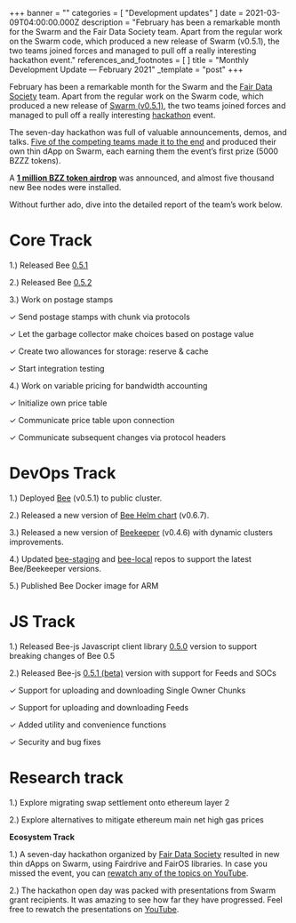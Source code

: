 +++
banner = ""
categories = [ "Development updates" ]
date = 2021-03-09T04:00:00.000Z
description = "February has been a remarkable month for the Swarm and the Fair Data Society team. Apart from the regular work on the Swarm code, which produced a new release of Swarm (v0.5.1), the two teams joined forces and managed to pull off a really interesting hackathon event."
references_and_footnotes = [ ]
title = "Monthly Development Update — February 2021"
_template = "post"
+++


February has been a remarkable month for the Swarm and the [Fair Data Society](https://fairdatasociety.org/) team. Apart from the regular work on the Swarm code, which produced a new release of [Swarm (v0.5.1)](https://github.com/ethersphere/bee/releases/tag/v0.5.2), the two teams joined forces and managed to pull off a really interesting [hackathon](https://medium.com/ethereum-swarm/liberate-data-week-hackathon-recap-4fc9899bd30d) event.

The seven-day hackathon was full of valuable announcements, demos, and talks. [Five of the competing teams made it to the end](https://www.youtube.com/watch?v=RS7qK5Kl1a8&list=PL6fQnFAjtuY-VdZ_5TNemX2gYc7eMfqhu&index=3) and produced their own thin dApp on Swarm, each earning them the event’s first prize (5000 BZZZ tokens).

A [**1 million BZZ token airdrop**](https://bit.ly/2Ov1bdG) was announced, and almost five thousand new Bee nodes were installed.

Without further ado, dive into the detailed report of the team’s work below.

# **Core Track**

1\.) Released Bee [0.5.1](https://github.com/ethersphere/bee/releases/tag/v0.5.1)

2\.) Released Bee [0.5.2](https://github.com/ethersphere/bee/releases/tag/v0.5.2)

3\.) Work on postage stamps

✓ Send postage stamps with chunk via protocols

✓ Let the garbage collector make choices based on postage value

✓ Create two allowances for storage: reserve & cache

✓ Start integration testing

4\.) Work on variable pricing for bandwidth accounting

✓ Initialize own price table

✓ Communicate price table upon connection

✓ Communicate subsequent changes via protocol headers

# **DevOps Track**

1\.) Deployed [Bee](https://github.com/ethersphere/bee) (v0.5.1) to public cluster.

2\.) Released a new version of [Bee Helm chart](https://github.com/ethersphere/helm/tree/master/charts/bee) (v0.6.7).

3\.) Released a new version of [Beekeeper](https://github.com/ethersphere/beekeeper) (v0.4.6) with dynamic clusters improvements.

4\.) Updated [bee-staging](https://github.com/ethersphere/bee-staging) and [bee-local](https://github.com/ethersphere/bee-local) repos to support the latest Bee/Beekeeper versions.

5\.) Published Bee Docker image for ARM

# **JS Track**

1\.) Released Bee-js Javascript client library [0.5.0](https://github.com/ethersphere/bee-js/releases/tag/v0.5.0) version to support breaking changes of Bee 0.5

2\.) Released Bee-js [0.5.1 (beta)](https://github.com/ethersphere/bee-js/releases/tag/v0.5.1) version with support for Feeds and SOCs

✓ Support for uploading and downloading Single Owner Chunks

✓ Support for uploading and downloading Feeds

✓ Added utility and convenience functions

✓ Security and bug fixes

# **Research track**

1\.) Explore migrating swap settlement onto ethereum layer 2

2\.) Explore alternatives to mitigate ethereum main net high gas prices

**Ecosystem Track**

1\.) A seven-day hackathon organized by [Fair Data Society](https://fairdatasociety.org/) resulted in new thin dApps on Swarm, using Fairdrive and FairOS libraries. In case you missed the event, you can [rewatch any of the topics on YouTube](https://www.youtube.com/watch?v=tHnASN9bUQI&list=PL6fQnFAjtuY-VdZ_5TNemX2gYc7eMfqhu).

2\.) The hackathon open day was packed with presentations from Swarm grant recipients. It was amazing to see how far they have progressed. Feel free to rewatch the presentations on [YouTube](https://www.youtube.com/watch?v=LSNpdwmqXZE&list=PL6fQnFAjtuY-VdZ_5TNemX2gYc7eMfqhu&index=8).
